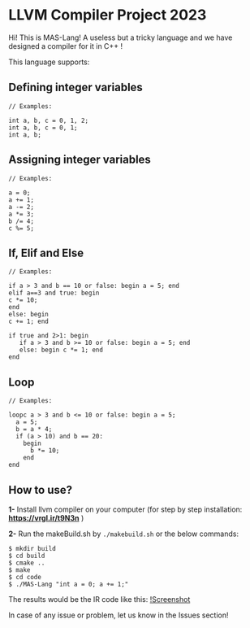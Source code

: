 # LLVM Compiler Project 2023
Hi! This is MAS-Lang! A useless but a tricky language and we have designed a compiler for it in C++ !

This language supports:

## Defining integer variables    
```
// Examples:

int a, b, c = 0, 1, 2;
int a, b, c = 0, 1;
int a, b;
```

## Assigning integer variables    
```
// Examples:

a = 0;
a += 1;
a -= 2;
a *= 3;
b /= 4;
c %= 5;
```

## If, Elif and Else   
```
// Examples:

if a > 3 and b == 10 or false: begin a = 5; end
elif a==3 and true: begin
c *= 10;
end
else: begin
c += 1; end

if true and 2>1: begin
   if a > 3 and b >= 10 or false: begin a = 5; end
   else: begin c *= 1; end
end

```

## Loop   
```
// Examples:

loopc a > 3 and b <= 10 or false: begin a = 5;
  a = 5;
  b = a * 4;
  if (a > 10) and b == 20:
    begin
      b *= 10;
    end
end
```

## How to use?
**1-** Install llvm compiler on your computer (for step by step installation: **https://vrgl.ir/t9N3n** )

**2-** Run the makeBuild.sh by ``` ./makebuild.sh ``` or the below commands:
```
$ mkdir build
$ cd build
$ cmake ..
$ make
$ cd code
$ ./MAS-Lang "int a = 0; a += 1;"
```

The results would be the IR code like this:
[!Screenshot](screenshot.png)

In case of any issue or problem, let us know in the Issues section!
